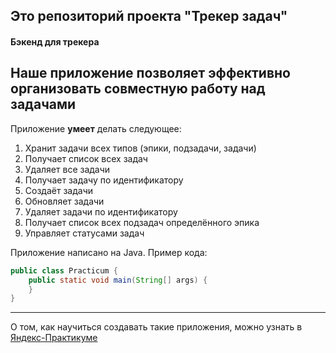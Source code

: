 ## Это репозиторий проекта "Трекер задач"
#### Бэкенд для трекера

Наше приложение __позволяет__ эффективно организовать совместную работу над задачами
-------

Приложение **умеет** делать следующее:
1. Хранит задачи всех типов (эпики, подзадачи, задачи)
2. Получает список всех задач
3. Удаляет все задачи
4. Получает задачу по идентификатору
5. Создаёт задачи
6. Обновляет задачи
7. Удаляет задачи по идентификатору
8. Получает список всех подзадач определённого эпика
9. Управляет статусами задач

Приложение написано на Java. Пример кода:
```java
public class Practicum {
    public static void main(String[] args) {
    }
}
```
------
О том, как научиться создавать такие приложения, можно узнать в [Яндекс-Практикуме](https://practicum.yandex.ru/java-developer/ "Тут учат Java!")
